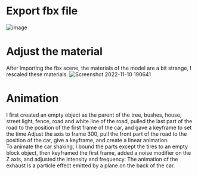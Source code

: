 # __Export fbx file__</br>
![image](https://user-images.githubusercontent.com/115422304/201389481-9c9c8e16-a28c-49da-9104-c0bbee81b380.png)
# __Adjust the material__</br>
After importing the fbx scene, the materials of the model are a bit strange, I rescaled these materials.
![Screenshot 2022-11-10 190641](https://user-images.githubusercontent.com/115422304/201389175-bf08746a-6e44-4eed-bf6f-223e625f5d2b.png)</br>
# __Animation__</br>
I first created an empty object as the parent of the tree, bushes, house, street light, fence, road and white line of the road, pulled the last part of the road to the position of the first frame of the car, and gave a keyframe to set the time Adjust the axis to frame 300, pull the front part of the road to the position of the car, give a keyframe, and create a linear animation.</br>
To animate the car shaking, I bound the parts except the tires to an empty block object, then keyframed the first frame, added a noise modifier on the Z axis, and adjusted the intensity and frequency. The animation of the exhaust is a particle effect emitted by a plane on the back of the car.</br>

